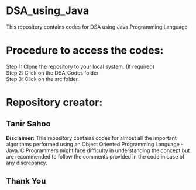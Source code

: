 # DSA_using_Java
 This repository contains codes for DSA using Java Programming Language
# Procedure to access the codes:
Step 1: Clone the repository to your local system. (If required)<br>
Step 2: Click on the DSA_Codes folder<br>
Step 3: Click on the src folder.<br>

# Repository creator:
## Tanir Sahoo

**Disclaimer:** This repository contains codes for almost all the important algorithms performed using an Object Oriented Programming Language - Java. C Programmers might face difficulty in understanding the concept but are recommended to follow the comments provided in the code in case of any discrepancy.

## Thank You
